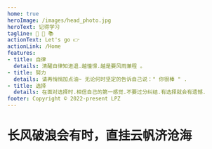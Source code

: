 ```yaml
---
home: true
heroImage: /images/head_photo.jpg
heroText: 记得学习
tagline: 📖 🤔 📚
actionText: Let's go 👉
actionLink: /Home
features:
- title: 自律
  details: 清醒自律知进退.越憧憬.越是要风雨兼程 。
- title: 努力
  details: 请再悄悄加点油~ 无论何时坚定的告诉自己说：" 你很棒 " .
- title: 选择
  details: 在面对选择时.相信自己的第一感觉.不要过分纠结.有选择就会有遗憾.
footer: Copyright © 2022-present LPZ
---
```


# 长风破浪会有时，直挂云帆济沧海
